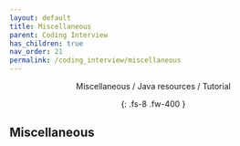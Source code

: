 ```yaml
---
layout: default
title: Miscellaneous
parent: Coding Interview
has_children: true
nav_order: 21
permalink: /coding_interview/miscellaneous
---
```

<div align="center" markdown="1">
Miscellaneous / Java resources / Tutorial

{: .fs-8 .fw-400 }
</div>

## Miscellaneous